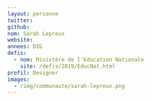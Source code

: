 ```yaml
---
layout: personne
twitter:
github:
nom: Sarah Lepreux
website:
annees: DIG
defis:
  - nom: Ministère de l'Education Nationale
    site: /defis/2019/EducNat.html
profil: Designer
images:
  - /img/communaute/sarah-lepreux.png
---
```

